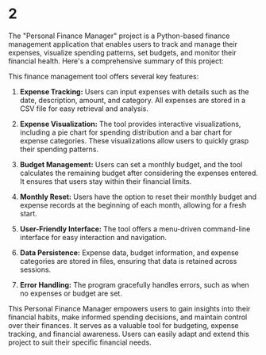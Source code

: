 # 2
The "Personal Finance Manager" project is a Python-based finance management application that enables users to track and manage their expenses, visualize spending patterns, set budgets, and monitor their financial health. Here's a comprehensive summary of this project:

This finance management tool offers several key features:

1. **Expense Tracking:** Users can input expenses with details such as the date, description, amount, and category. All expenses are stored in a CSV file for easy retrieval and analysis.

2. **Expense Visualization:** The tool provides interactive visualizations, including a pie chart for spending distribution and a bar chart for expense categories. These visualizations allow users to quickly grasp their spending patterns.

3. **Budget Management:** Users can set a monthly budget, and the tool calculates the remaining budget after considering the expenses entered. It ensures that users stay within their financial limits.

4. **Monthly Reset:** Users have the option to reset their monthly budget and expense records at the beginning of each month, allowing for a fresh start.

5. **User-Friendly Interface:** The tool offers a menu-driven command-line interface for easy interaction and navigation.

6. **Data Persistence:** Expense data, budget information, and expense categories are stored in files, ensuring that data is retained across sessions.

7. **Error Handling:** The program gracefully handles errors, such as when no expenses or budget are set.

This Personal Finance Manager empowers users to gain insights into their financial habits, make informed spending decisions, and maintain control over their finances. It serves as a valuable tool for budgeting, expense tracking, and financial awareness. Users can easily adapt and extend this project to suit their specific financial needs.
